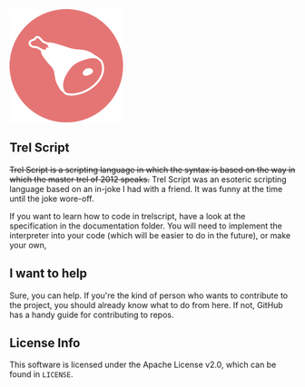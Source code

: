 ![haym](documentation/logo.png)

Trel Script
--

~~Trel Script is a scripting language in which the syntax is based on the way in which the master trel of 2012 speaks.~~ Trel Script was an esoteric scripting language based on an in-joke I had with a friend. It was funny at the time until the joke wore-off.

If you want to learn how to code in trelscript, have a look at the specification in the documentation folder. You will need to implement the interpreter into your code (which will be easier to do in the future), or make your own,


I want to help
--

Sure, you can help. If you're the kind of person who wants to contribute to the project, you should already know what to do from here. If not, GitHub has a handy guide for contributing to repos.



License Info
--

This software is licensed under the Apache License v2.0, which can be found in `LICENSE`.
